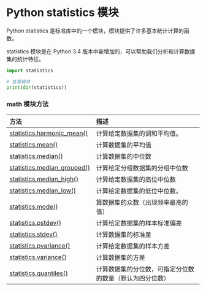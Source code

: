 # Python statistics 模块

Python statistics 是标准库中的一个模块，模块提供了许多基本统计计算的函数。

statistics 模块是在 Python 3.4 版本中新增加的，可以帮助我们分析和计算数据集的统计特征。

```python
import statistics

# 查看模块
print(dir(statistics))
```

### math 模块方法

| 方法                                                                                         | 描述                           |
|:-------------------------------------------------------------------------------------------|:-----------------------------|
| [statistics.harmonic_mean()](https://www.runoob.com/python3/ref-stat-harmonic_mean.html)   | 计算给定数据集的调和平均值。               |
| [statistics.mean()](https://www.runoob.com/python3/ref-stat-mean.html)                     | 计算数据集的平均值                    |
| [statistics.median()](https://www.runoob.com/python3/ref-stat-median.html)                 | 计算数据集的中位数                    |
| [statistics.median_grouped()](https://www.runoob.com/python3/ref-stat-median_grouped.html) | 计算给定分组数据集的分组中位数              |
| [statistics.median_high()](https://www.runoob.com/python3/ref-stat-median_high.html)       | 计算给定数据集的高位中位数                |
| [statistics.median_low()](https://www.runoob.com/python3/ref-stat-median_low.html)         | 计算给定数据集的低位中位数。               |
| [statistics.mode()](https://www.runoob.com/python3/ref-stat-mode.html)                     | 算数据集的众数（出现频率最高的值）            |
| [statistics.pstdev()](https://www.runoob.com/python3/ref-stat-pstdev.html)                 | 计算给定数据集的样本标准偏差               |
| [statistics.stdev()](https://www.runoob.com/python3/ref-stat-stdev.html)                   | 计算数据集的标准差                    |
| [statistics.pvariance()](https://www.runoob.com/python3/ref-stat-pvariance.html)           | 计算给定数据集的样本方差                 |
| [statistics.variance()](https://www.runoob.com/python3/ref-stat-variance.html)             | 计算数据集的方差                     |
| [statistics.quantiles()](https://www.runoob.com/python3/ref-stat-quantiles.html)           | 计算数据集的分位数，可指定分位数的数量（默认为四分位数） |

